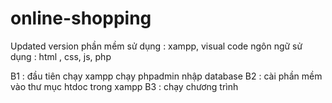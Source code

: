 # online-shopping
Updated version
phần mềm sử dụng : xampp, visual code
ngôn ngữ sử dụng : html , css, js, php

B1 : đầu tiên chạy xampp
chạy phpadmin nhập database
B2 : cài phần mềm vào thư mục htdoc trong xampp 
B3 : chạy chương trình

